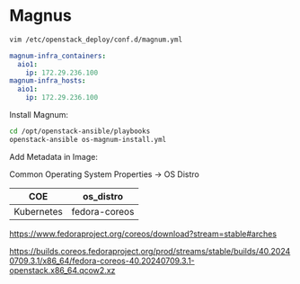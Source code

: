# Magnus


```bash
vim /etc/openstack_deploy/conf.d/magnum.yml
```

```yaml
magnum-infra_containers:
  aio1:
    ip: 172.29.236.100
magnum-infra_hosts:
  aio1:
    ip: 172.29.236.100
```

Install Magnum:
```bash
cd /opt/openstack-ansible/playbooks
openstack-ansible os-magnum-install.yml
```


Add Metadata in Image:

Common Operating System Properties -> OS Distro

COE | os_distro
---|---
Kubernetes | fedora-coreos



https://www.fedoraproject.org/coreos/download?stream=stable#arches

https://builds.coreos.fedoraproject.org/prod/streams/stable/builds/40.20240709.3.1/x86_64/fedora-coreos-40.20240709.3.1-openstack.x86_64.qcow2.xz
